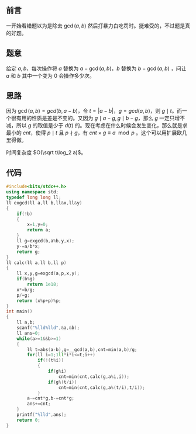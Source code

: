 ## 前言

一开始看错题以为是除去 $\gcd(a,b)$ 然后打暴力白吃罚时。挺难受的，不过题是真的好题。

## 题意

给定 $a,b$，每次操作将 $a$ 替换为 $a-\gcd(a,b)$，$b$ 替换为 $b-\gcd(a,b)$ ，问让 $a$ 和 $b$ 其中一个变为 $0$ 会操作多少次。

## 思路

因为 $\gcd(a,b)=gcd(b,a-b)$，令 $t=|a-b|$，$g=gcd(a,b)$，则 $g\mid t$。而一个很有用的性质是差是不变的。又因为 $g\mid a-g,g\mid b-g$，那么 $g$ 一定只增不减，所以 $g$ 的取值是少于 $d(t)$ 的。现在考虑在什么时候会发生变化，那么就是求最小的 $cnt$，使得 $p\mid t$ 且 $p\nmid g$，有 $cnt\times g\equiv a\mod p$ 。这个可以用扩展欧几里得做。

时间复杂度 $O(\sqrt t\log_2 a)$。

## 代码

```cpp
#include<bits/stdc++.h>
using namespace std;
typedef long long ll;
ll exgcd(ll a,ll b,ll&x,ll&y)
{
	if(!b)
	{
		x=1,y=0;
		return a;
	}
	ll g=exgcd(b,a%b,y,x);
	y-=a/b*x;
	return g;
}
ll calc(ll a,ll b,ll p)
{
	ll x,y,g=exgcd(a,p,x,y);
	if(b%g)
		return 1e18;
	x*=b/g;
	p/=g;
	return (x%p+p)%p;
}
int main()
{
	ll a,b;
	scanf("%lld%lld",&a,&b);
	ll ans=0;
	while(a>=1&&b>=1)
	{
		ll t=abs(a-b),g=__gcd(a,b),cnt=min(a,b)/g;
		for(ll i=1;1ll*i*i<=t;i++)
			if(!(t%i))
			{
				if(g%i)
					cnt=min(cnt,calc(g,a%i,i));
				if(g%(t/i))
					cnt=min(cnt,calc(g,a%(t/i),t/i));
			}
		a-=cnt*g,b-=cnt*g;
		ans+=cnt;
	}
	printf("%lld",ans);
	return 0;
}
```